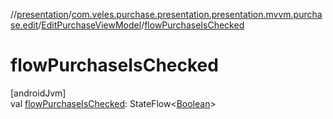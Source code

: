 //[presentation](../../../index.md)/[com.veles.purchase.presentation.presentation.mvvm.purchase.edit](../index.md)/[EditPurchaseViewModel](index.md)/[flowPurchaseIsChecked](flow-purchase-is-checked.md)

# flowPurchaseIsChecked

[androidJvm]\
val [flowPurchaseIsChecked](flow-purchase-is-checked.md): StateFlow&lt;[Boolean](https://kotlinlang.org/api/latest/jvm/stdlib/kotlin/-boolean/index.html)&gt;
